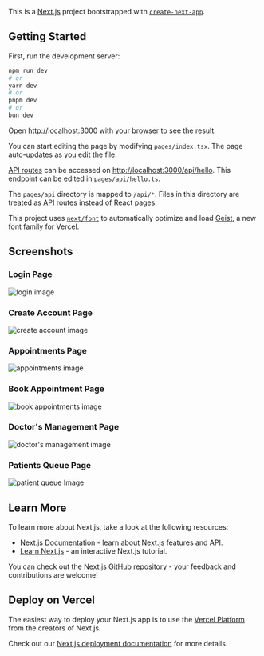 This is a [Next.js](https://nextjs.org) project bootstrapped with [`create-next-app`](https://nextjs.org/docs/pages/api-reference/create-next-app).

## Getting Started

First, run the development server:

```bash
npm run dev
# or
yarn dev
# or
pnpm dev
# or
bun dev
```

Open [http://localhost:3000](http://localhost:3000) with your browser to see the result.

You can start editing the page by modifying `pages/index.tsx`. The page auto-updates as you edit the file.

[API routes](https://nextjs.org/docs/pages/building-your-application/routing/api-routes) can be accessed on [http://localhost:3000/api/hello](http://localhost:3000/api/hello). This endpoint can be edited in `pages/api/hello.ts`.

The `pages/api` directory is mapped to `/api/*`. Files in this directory are treated as [API routes](https://nextjs.org/docs/pages/building-your-application/routing/api-routes) instead of React pages.

This project uses [`next/font`](https://nextjs.org/docs/pages/building-your-application/optimizing/fonts) to automatically optimize and load [Geist](https://vercel.com/font), a new font family for Vercel.

## Screenshots

### Login Page

![login image](https://github.com/user-attachments/assets/056b7044-89d9-4b20-9ea3-00f60e816f64)

### Create Account Page

![create account image](https://github.com/user-attachments/assets/b0221c07-a12c-49e1-9b90-77b29e12e974)

### Appointments Page 

![appointments image](https://github.com/user-attachments/assets/95638f8b-2ab7-4ecb-9198-faeaae971a41)

### Book Appointment Page

![book appointments image](https://github.com/user-attachments/assets/923c467d-4098-484b-8b09-e1e9292a7f3f)

### Doctor's Management Page

![doctor's management image](https://github.com/user-attachments/assets/1911c7eb-ae9f-4dab-be63-91457b145e85)

### Patients Queue Page

![patient queue Image](https://github.com/user-attachments/assets/7e753cb6-6c45-4228-818f-da54ebdf6c1f)

## Learn More

To learn more about Next.js, take a look at the following resources:

- [Next.js Documentation](https://nextjs.org/docs) - learn about Next.js features and API.
- [Learn Next.js](https://nextjs.org/learn-pages-router) - an interactive Next.js tutorial.

You can check out [the Next.js GitHub repository](https://github.com/vercel/next.js) - your feedback and contributions are welcome!

## Deploy on Vercel

The easiest way to deploy your Next.js app is to use the [Vercel Platform](https://vercel.com/new?utm_medium=default-template&filter=next.js&utm_source=create-next-app&utm_campaign=create-next-app-readme) from the creators of Next.js.

Check out our [Next.js deployment documentation](https://nextjs.org/docs/pages/building-your-application/deploying) for more details.
